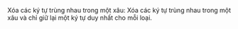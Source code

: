 Xóa các ký tự trùng nhau trong một xâu: Xóa các ký tự trùng nhau trong một xâu và chỉ giữ lại một ký tự duy nhất cho mỗi loại.